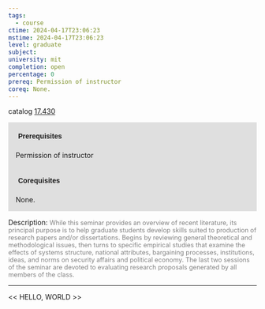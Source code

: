 ```yaml
---
tags:
  - course
ctime: 2024-04-17T23:06:23
mstime: 2024-04-17T23:06:23
level: graduate
subject: 
university: mit
completion: open
percentage: 0
prereq: Permission of instructor
coreq: None.
---
```


catalog [17.430](http://student.mit.edu/catalog/m17b.html#17.430)

<span style="display: block; padding: 15px; background-color: rgb(100, 100, 100, 0.2);"><font id="m_prereq1590_0" style="display: block; font-family: Arial, sans-serif; font-weight: bold; padding: 5px">Prerequisites</font><br><span id="prereq1590_0">Permission of instructor</span></span>
<span style="display: block; padding: 15px; background-color: rgb(100, 100, 100, 0.2);"><font id="m_coreq1590_0" style="display: block; font-family: Arial, sans-serif; font-weight: bold; padding: 5px">Corequisites</font><br><span id="coreq1590_0">None.</span></span>

<font style="">Description:</font>
<font style="color: grey; font-size: 0.8rem;">While this seminar provides an overview of recent literature, its principal purpose is to help graduate students develop skills suited to production of research papers and/or dissertations. Begins by reviewing general theoretical and methodological issues, then turns to specific empirical studies that examine the effects of systems structure, national attributes, bargaining processes, institutions, ideas, and norms on security affairs and political economy. The last two sessions of the seminar are devoted to evaluating research proposals generated by all members of the class.</font>



---

<< HELLO, WORLD >>
